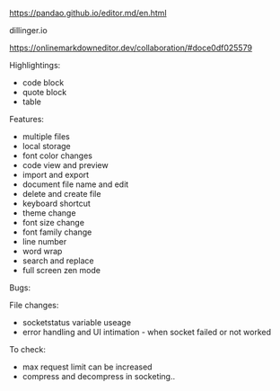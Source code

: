 https://pandao.github.io/editor.md/en.html

dillinger.io

https://onlinemarkdowneditor.dev/collaboration/#doce0df025579

Highlightings:

- code block
- quote block
- table

Features:

- multiple files
- local storage
- font color changes
- code view and preview
- import and export
- document file name and edit
- delete and create file
- keyboard shortcut
- theme change
- font size change
- font family change
- line number
- word wrap
- search and replace
- full screen zen mode

Bugs:

File changes:

- socketstatus variable useage
- error handling and UI intimation - when socket failed or not worked

To check:

- max request limit can be increased
- compress and decompress in socketing..
